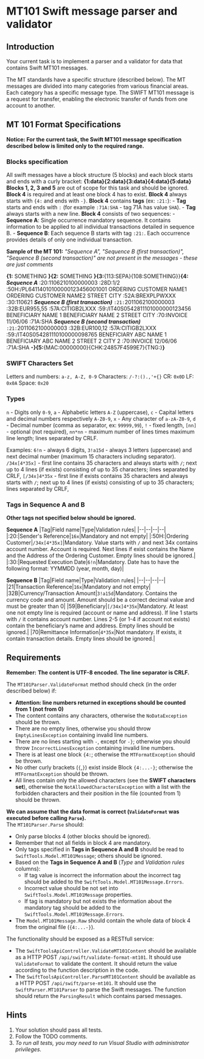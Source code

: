 # MT101 Swift message parser and validator

## Introduction
Your current task is to implement a parser and a validator for data that contains Swift MT101 messages.

The MT standards have a specific structure (described below).
The MT messages are divided into many categories from various financial areas. Each category has a specific message type.
The SWIFT MT101 message is a request for transfer, enabling the electronic transfer of funds from one account to another.

## MT 101 Format Specifications
**Notice: For the current task, the Swift MT101 message specification described below is limited only to the required range.**

### Blocks specification
All swift messages have a block structure (5 blocks) and each block starts and ends with a curly bracket:
**{1:data}{2:data}{3:data}{4:data}{5:data}**
**Blocks 1, 2, 3 and 5** are out of scope for this task and should be ignored. 
**Block 4** is required and at least one block 4 has to exist. 
**Block 4** always starts with `{4:` and ends with `-}`. 
**Block 4** contains **tags** (ex: `:21:`):
	- **Tag** starts and ends with `:` (for example `:71A:SHA` - tag 71A has value `SHA`). 
	- **Tag** always starts with a new line.
**Block 4** consists of two sequences:
	- **Sequence A**: Single occurrence mandatory sequence. It contains information to be applied to all individual transactions detailed in sequence B.
	- **Sequence B**: Each sequence B starts with tag `:21:`. Each occurrence provides details of only one individual transaction.

**Sample of the MT 101:**
*"Sequence A", "Sequence B (first transaction)", "Sequence B (second transaction)" are not present in the messages - these are just comments*

**{1:** SOMETHING **}{2:** SOMETHING **}{3:**{113:SEPA}{108:SOMETHING}}**{4:**
***Sequence A***
:20:1106210100000003 
:28D:1/2 
:50H:/PL64114010100000123456001001
ORDERING CUSTOMER NAME1
ORDERING CUSTOMER NAME2
STREET
CITY
:52A:BREXPLPWXXX
:30:110621 
***Sequence B (first transaction)***
`:21:`2011062100000003 
:32B:EUR955,55 
:57A:CITIGB2LXXX 
:59:/IT40S0542811101000000123456
BENEFICIARY NAME 1
BENEFICIARY NAME 2
STREET
CITY
:70:INVOICE 11/06/06 
:71A:SHA 
***Sequence B (second transaction)***
`:21:`2011062100000003 
:32B:EUR100,12 
:57A:CITIGB2LXXX 
:59:/IT40S054281110100000098765
BENEFICIARY ABC NAME 1
BENEFICIARY ABC NAME 2
STREET 2
CITY 2
:70:INVOICE 12/06/06 
:71A:SHA 
**-}{5:**{MAC:00000000}{CHK:24857F4599E7}{TNG:}**}**

### SWIFT Characters Set
Letters and numbers: `a-z, A-Z, 0-9`
Characters: `/-?:().,'+{}`
CR: `0x0D`
LF: `0x0A`
Space: `0x20`

### Types
`n` - Digits only `0-9`,
`a` - Alphabetic letters `A-Z` (uppercase),
`c` - Capital letters and decimal numbers respectively `A-Z0-9`,
`x` - Any character of `a-zA-Z0-9`,
`d` - Decimal number (comma as separator, ex: `99999,99`),
`!` - fixed length,
`[nn]` - optional (not required),
`nn*nn` - maximum number of lines times maximum line length; lines separated by CRLF.

Examples: 
`6!n` - always 6 digits, 
`3!a15d` - always 3 letters (uppercase) and next decimal number (maximum 15 characters including separator).
`/34x[4*35x]` - first line contains 35 characters and always starts with `/`; next up to 4 lines (if exists) consisting of up to 35 characters; lines separated by CRLF,
`[/34x]4*35x` - first line if exists contains 35 characters and always starts with `/`; next up to 4 lines (if exists) consisting of up to 35 characters; lines separated by CRLF,

### Tags in Sequence A and B
**Other tags not specified below should be ignored.**

**Sequence A**
|Tag|Field name|Type|Validation rules|
|--|--|--|--|
|:20:|Sender's Reference|`16x`|Mandatory and not empty|
|:50H:|Ordering Customer|`/34x[4*35x]`|Mandatory. Value starts with `/` and next 34x contains account number. Account is required. Next lines if exist contains the Name and the Address of the Ordering Customer. Empty lines should be ignored.|
|:30:|Requested Execution Date|`6!n`|Mandatory. Date has to have the following format: YYMMDD (year,  month, day)|

**Sequence B**
|Tag|Field name|Type|Validation rules|
|--|--|--|--|
|21|Transaction Reference|`16x`|Mandatory and not empty|
|32B|Currency/Transaction Amount|`3!a15d`|Mandatory. Contains the currency code and amount. Amount should be a correct decimal value and must be greater than 0|
|59|Beneficiary|`[/34x]4*35x`|Mandatory. At least one not empty line is required (account or name and address). If line 1 starts with `/` it contains account number. Lines 2-5 (or 1-4 if account not exists) contain the beneficiary’s name and address. Empty lines should be ignored.|
|70|Remittance Information|`4*35x`|Not mandatory. If exists, it contain transaction details. Empty lines should be ignored.|

## Requirements

**Remember:**
**The content is UTF-8 encoded.**
**The line separator is CRLF.**

The `MT101Parser.ValidateFormat` method should check (in the order described below) if:
- **Attention: line numbers returned in exceptions should be counted from 1 (not from 0)**
- The content contains any characters, otherwise the `NoDataException` should be thrown.
- There are no empty lines, otherwise you should throw `EmptyLinesException` containing invalid line numbers.
- There are no lines starting with `-`, except for `-}`; otherwise you should throw `IncorrectLinesException` containing invalid line numbers.
- There is at least one block `{4:`; otherwise the `MTFormatException` should be thrown.
- No other curly brackets (`{`,`}`) exist inside Block `{4:...-}`; otherwise the `MTFormatException` should be thrown.
- All lines contain only the allowed characters (see the **SWIFT characters set**), otherwise the `NotAllowedCharactersException` with a list with the forbidden characters and their position in the file (counted from 1) should be thrown. 
	
**We can assume that the data format is correct (`ValidateFormat` was executed before calling `Parse`).**	
The `MT101Parser.Parse` should:
- Only parse blocks 4 (other blocks should be ignored).
- Remember that not all fields in block 4 are mandatory.
- Only tags specified in **Tags in Sequence A and B** should be read to `SwiftTools.Model.MT101Message`; others should be ignored.
- Based on the **Tags in Sequence A and B** (*Type* and *Validation rules* columns):
	- If tag value is incorrect the information about the incorrect tag should be added to the `SwiftTools.Model.MT101Message.Errors`.
	- Incorrect value should be not set into `SwiftTools.Model.MT101Message` properties.
	- If tag is mandatory but not exists the information about the mandatory tag should be added to the `SwiftTools.Model.MT101Message.Errors`.	
- The `Model.MT101Message.Raw` should contain the whole data of block 4 from the original file (`{4:...-}`).

The functionality should be exposed as a RESTfull service:
- The `SwiftToolsApiController.ValidateMT101Content` should be available as a HTTP POST `/api/swift/validate-format-mt101`. 
	It should use `ValidateFormat` to validate the content.
	It should return the value according to the function description in the code.
- The `SwiftToolsApiController.ParseMT101Content` should be available as a HTTP POST `/api/swift/parse-mt101`. 
	It should use the `SwiftParser.MT101Parser` to parse the Swift messages.
	The function should return the `ParsingResult` which contains parsed messages.

## Hints
1. Your solution should pass all tests.
2. Follow the TODO comments.
3. *To run all tests, you may need to run Visual Studio with administrator privileges.*
